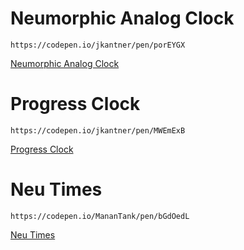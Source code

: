 # Neumorphic Analog Clock

`https://codepen.io/jkantner/pen/porEYGX`

[Neumorphic Analog Clock](https://codepen.io/jkantner/pen/porEYGX)

# Progress Clock

`https://codepen.io/jkantner/pen/MWEmExB`

[Progress Clock](https://codepen.io/jkantner/pen/MWEmExB)

# Neu Times

`https://codepen.io/MananTank/pen/bGdOedL`

[Neu Times](https://codepen.io/MananTank/pen/bGdOedL)
